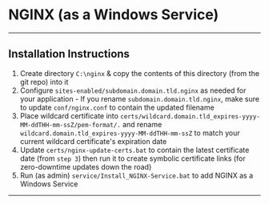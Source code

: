# NGINX (as a Windows Service)

***

## Installation Instructions
  1. Create directory `C:\nginx` & copy the contents of this directory (from the git repo) into it
  2. Configure `sites-enabled/subdomain.domain.tld.nginx` as needed for your application
    - If you rename `subdomain.domain.tld.nginx`, make sure to update `conf/nginx.conf` to contain the updated filename
  3. Place wildcard certificate into `certs/wildcard.domain.tld_expires-yyyy-MM-ddTHH-mm-ssZ/pem-format/.` and rename `wildcard.domain.tld_expires-yyyy-MM-ddTHH-mm-ssZ` to match your current wildcard certificate's expiration date
  4. Update `certs/nginx-update-certs.bat` to contain the latest certificate date (from `step 3`) then run it to create symbolic certificate links (for zero-downtime updates down the road)
  5. Run (as admin) `service/Install_NGINX-Service.bat` to add NGINX as a Windows Service

***